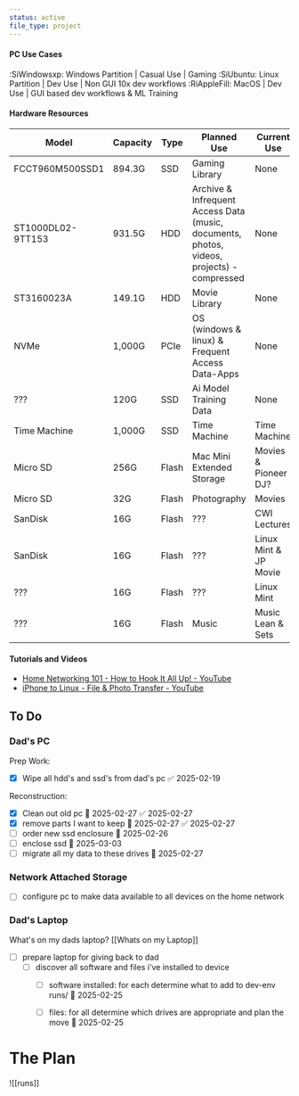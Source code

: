 ```yaml
---
status: active
file_type: project
---
```


#### PC Use Cases
:SiWindowsxp: Windows Partition | Casual Use | Gaming
:SiUbuntu: Linux Partition | Dev Use | Non GUI 10x dev workflows
:RiAppleFill: MacOS | Dev Use | GUI based dev workflows & ML Training

#### Hardware Resources
| Model | Capacity | Type| Planned Use | Current Use |
|---|---|---|---|---|
| FCCT960M500SSD1 | 894.3G | SSD | Gaming Library | None |
| ST1000DL02-9TT153 | 931.5G | HDD | Archive & Infrequent Access Data (music, documents, photos, videos, projects) - compressed| None |
| ST3160023A | 149.1G | HDD | Movie Library | None |
| NVMe | 1,000G | PCIe | OS (windows & linux) & Frequent Access Data-Apps| None |
| ??? | 120G | SSD | Ai Model Training Data | None |
| Time Machine | 1,000G | SSD | Time Machine | Time Machine |
| Micro SD | 256G | Flash | Mac Mini Extended Storage | Movies & Pioneer DJ? |
| Micro SD | 32G | Flash | Photography | Movies |
| SanDisk | 16G | Flash | ??? | CWI Lectures |
| SanDisk | 16G | Flash | ??? | Linux Mint & JP Movie |
| ??? | 16G | Flash | ??? | Linux Mint |
| ??? | 16G | Flash | Music | Music Lean & Sets |

#### Tutorials and Videos
- [Home Networking 101 - How to Hook It All Up! - YouTube](https://www.youtube.com/watch?v=-L1eI4vECo4)
- [iPhone to Linux - File & Photo Transfer - YouTube](https://www.youtube.com/watch?v=9M8lHIWao8o)

## To Do
### Dad's PC
Prep Work:
- [x] Wipe all hdd's and ssd's from dad's pc ✅ 2025-02-19

Reconstruction:
- [x] Clean out old pc 📅 2025-02-27 ✅ 2025-02-27
- [x] remove parts I want to keep 📅 2025-02-27 ✅ 2025-02-27
- [ ] order new ssd enclosure 📅 2025-02-26
- [ ] enclose ssd 📅 2025-03-03
- [ ] migrate all my data to these drives 📅 2025-02-27

### Network Attached Storage
- [ ] configure pc to make data available to all devices on the home network

### Dad's Laptop

What's on my dads laptop? [[Whats on my Laptop]]

- [ ] prepare laptop for giving back to dad
	- [ ] discover all software and files i've installed to device
		- [ ] software installed: for each determine what to add to dev-env runs/ 📅 2025-02-25
		- [ ] files: for all determine which drives are appropriate and plan the move 📅 2025-02-25



# The Plan
![[runs]]